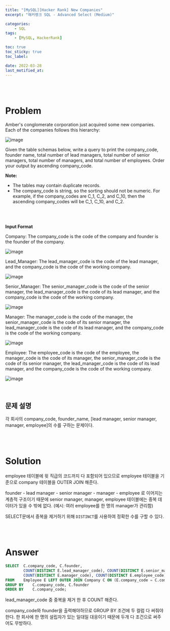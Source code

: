 ```yaml
---
title: "[MySQL][Hacker Rank] New Companies"
excerpt: "해커랭크 SQL - Advanced Select (Medium)"

categories:
    - SQL
tags:
    - [MySQL, HackerRank]

toc: true
toc_sticky: true
toc_label:

date: 2022-03-28
last_motified_at:
---
```

<br/>
<br/>

# Problem
Amber's conglomerate corporation just acquired some new companies. Each of the companies follows this hierarchy:

![image](https://user-images.githubusercontent.com/85720248/160339784-7eb995e6-ad64-492f-98a9-528ab23b7aab.png)

Given the table schemas below, write a query to print the company_code, founder name, total number of lead managers, total number of senior managers, total number of managers, and total number of employees. Order your output by ascending company_code.

**Note:**
- The tables may contain duplicate records.
- The company_code is string, so the sorting should not be numeric. For example, if the company_codes are C_1, C_2, and C_10, then the ascending company_codes will be C_1, C_10, and C_2.
<br/>
<br/>


**Input Format**

Company: The company_code is the code of the company and founder is the founder of the company.

![image](https://user-images.githubusercontent.com/85720248/160340048-54fe5383-247b-49fa-9d9c-e1b2e5134218.png)

Lead_Manager: The lead_manager_code is the code of the lead manager, and the company_code is the code of the working company. 

![image](https://user-images.githubusercontent.com/85720248/160340119-7aaf1c42-e324-4e38-a868-7b99322e1d8a.png)

Senior_Manager: The senior_manager_code is the code of the senior manager, the lead_manager_code is the code of its lead manager, and the company_code is the code of the working company.

![image](https://user-images.githubusercontent.com/85720248/160340185-5170c1ed-5c53-43bf-ad64-2b50ac77a512.png)

Manager: The manager_code is the code of the manager, the senior_manager_code is the code of its senior manager, the lead_manager_code is the code of its lead manager, and the company_code is the code of the working company. 

![image](https://user-images.githubusercontent.com/85720248/160340255-b7d0147d-80c1-4e15-b327-0edd1972f2c9.png)

Employee: The employee_code is the code of the employee, the manager_code is the code of its manager, the senior_manager_code is the code of its senior manager, the lead_manager_code is the code of its lead manager, and the company_code is the code of the working company. 

![image](https://user-images.githubusercontent.com/85720248/160340311-ed2c2b9c-aec2-46c5-8802-7b4a408915d1.png)


<br/>

## 문제 설명
각 회사의 company_code, founder_name, [lead manager, senior manager, manager, employee]의 수를 구하는 문제이다.

<br/>
<br/>

# Solution
employee 테이블에 윗 직급의 코드까지 다 포함되어 있으므로 employee 테이블을 기준으로 company 테이블을 OUTER JOIN 해준다.

founder - lead manager - senior manager - manager - employee 로 이어지는 계층적 구조이기 때문에 senior manager, manager, employee 테이블에는 중복 데이터가 있을 수 밖에 없다. (예시: 여러 employee를 한 명의 manager가 관리함)

SELECT문에서 중복을 제거하기 위해 `DISTINCT`를 사용하여 정확한 수를 구할 수 있다.


<br/>
<br/>

# Answer

```sql
SELECT  C.company_code, C.founder, 
		COUNT(DISTINCT E.lead_manager_code), COUNT(DISTINCT E.senior_manager_code),
		COUNT(DISTINCT E.manager_code), COUNT(DISTINCT E.employee_code)
FROM    Employee E LEFT OUTER JOIN Company C ON (E.company_code = C.company_code)
GROUP BY    C.company_code, C.founder
ORDER BY    C.company_code;
```

lead_manager_code 중 중복을 제거 한 후 COUNT 해준다.

company_code와 founder을 출력해야하므로 GROUP BY 조건에 두 컬럼 다 써줘야한다. 한 회사에 한 명의 설립자가 있는 일대일 대응이기 때문에 두개 다 조건으로 써주어도 무방하다.

<br/>
<br/>
